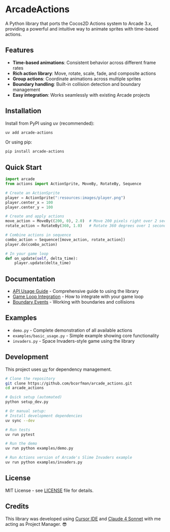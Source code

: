 # ArcadeActions

A Python library that ports the Cocos2D Actions system to Arcade 3.x, providing a powerful and intuitive way to animate sprites with time-based actions.

## Features

- **Time-based animations**: Consistent behavior across different frame rates
- **Rich action library**: Move, rotate, scale, fade, and composite actions
- **Group actions**: Coordinate animations across multiple sprites
- **Boundary handling**: Built-in collision detection and boundary management
- **Easy integration**: Works seamlessly with existing Arcade projects

## Installation

Install from PyPI using uv (recommended):

```bash
uv add arcade-actions
```

Or using pip:

```bash
pip install arcade-actions
```

## Quick Start

```python
import arcade
from actions import ActionSprite, MoveBy, RotateBy, Sequence

# Create an ActionSprite
player = ActionSprite(":resources:images/player.png")
player.center_x = 100
player.center_y = 100

# Create and apply actions
move_action = MoveBy((200, 0), 2.0)  # Move 200 pixels right over 2 seconds
rotate_action = RotateBy(360, 1.0)   # Rotate 360 degrees over 1 second

# Combine actions in sequence
combo_action = Sequence([move_action, rotate_action])
player.do(combo_action)

# In your game loop
def on_update(self, delta_time):
    player.update(delta_time)
```

## Documentation

- [API Usage Guide](docs/api_usage_guide.md) - Comprehensive guide to using the library
- [Game Loop Integration](docs/game_loop_updates.md) - How to integrate with your game loop
- [Boundary Events](docs/boundary_event.md) - Working with boundaries and collisions

## Examples

- `demo.py` - Complete demonstration of all available actions
- `examples/basic_usage.py` - Simple example showing core functionality
- `invaders.py` - Space Invaders-style game using the library

## Development

This project uses [uv](https://docs.astral.sh/uv/) for dependency management.

```bash
# Clone the repository
git clone https://github.com/bcorfman/arcade_actions.git
cd arcade_actions

# Quick setup (automated)
python setup_dev.py

# Or manual setup:
# Install development dependencies
uv sync --dev

# Run tests
uv run pytest

# Run the demo
uv run python examples/demo.py

# Run Actions version of Arcade's Slime Invaders example
uv run python examples/invaders.py
```

## License

MIT License - see [LICENSE](LICENSE) file for details.

## Credits

This library was developed using [Cursor IDE](https://www.cursor.com/) and [Claude 4 Sonnet](https://claude.ai) with me acting as Project Manager. 😎